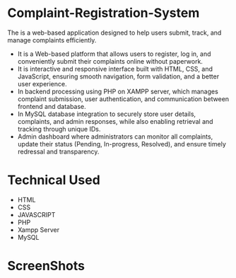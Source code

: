 # Complaint-Registration-System
The is a web-based application designed to help users submit, track, and manage complaints efficiently.

* It is a Web-based platform that allows users to register, log in, and conveniently submit their complaints online without paperwork.
* It is interactive and responsive interface built with HTML, CSS, and JavaScript, ensuring smooth navigation, form validation, and a better user experience.
* In backend processing using PHP on XAMPP server, which manages complaint submission, user authentication, and communication between frontend and database.
* In MySQL database integration to securely store user details, complaints, and admin responses, while also enabling retrieval and tracking through unique IDs.
* Admin dashboard where administrators can monitor all complaints, update their status (Pending, In-progress, Resolved), and ensure timely redressal and transparency.

# Technical Used
* HTML
* CSS
* JAVASCRIPT
* PHP
* Xampp Server
* MySQL

# ScreenShots

